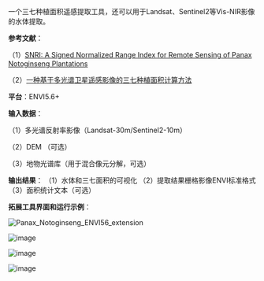 一个三七种植面积遥感提取工具，还可以用于Landsat、Sentinel2等Vis-NIR影像的水体提取。

**参考文献**：

  （1）[SNRI: A Signed Normalized Range Index for Remote Sensing of Panax Notoginseng Plantations](https://ieeexplore.ieee.org/document/10475315/) 
  
  （2）[一种基于多光谱卫星遥感影像的三七种植面积计算方法](https://kns.cnki.net/kcms2/article/abstract?v=smPsKIJgVaD0YzfShAMWFLWV9e-2KWKO9irK9JZdWz3Ar-o002jXXwNnDJSzGiK3xH-J9vR9HrQejWA1I0djCOyO-YpTt4fjKRAELRyDj19Lep3bQEOUy5yZm06UXBEydJMNcpLUrTI=&uniplatform=NZKPT&language=CHS)

**平台**：ENVI5.6+

**输入数据**：

  （1）多光谱反射率影像（Landsat-30m/Sentinel2-10m）
  
  （2）DEM （可选）
  
  （3）地物光谱库（用于混合像元分解，可选）

**输出结果**：
  （1）水体和三七面积的可视化
  （2）提取结果栅格影像ENVI标准格式
  （3）面积统计文本（可选）

**拓展工具界面和运行示例**：

![Panax_Notoginseng_ENVI56_extension](https://github.com/xiexiangjian/ENVI56_Panax_notoginseng/assets/58714940/fa0eacb8-a68a-4d10-a766-3bf5bb5dcc19)

![image](https://github.com/xiexiangjian/ENVI56_Panax_notoginseng/assets/58714940/6382d785-e710-4f7e-8fba-ea26a57b1bde)

![image](https://github.com/xiexiangjian/ENVI56_Panax_notoginseng/assets/58714940/015233ab-8c18-430d-b00e-723583615ae0)

![image](https://github.com/xiexiangjian/ENVI56_Panax_notoginseng/assets/58714940/8f640b54-2ccb-4ace-997e-0d842fb1a5f2)
